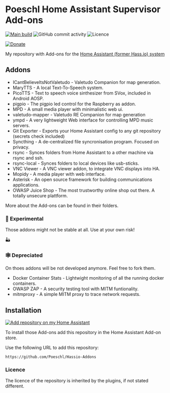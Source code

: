 # Poeschl Home Assistant Supervisor Add-ons

[![Main build][build-badge]][build-url]
![GitHub commit activity][commit-badge]
![Licence][licence-badge]

[![Donate][donation-badge]][donation-url]

My repository with Add-ons for the [Home Assistant (former Hass.io) system](https://www.home-assistant.io/hassio/)

## Addons

* ICantBelieveItsNotValetudo - Valetudo Companion for map generation.
* MaryTTS - A local Text-To-Speech system.
* PicoTTS - Text to speech voice sinthesizer from SVox, included in Android AOSP.
* pigpio - The pigpio led control for the Raspberry as addon.
* MPD - A small media player with minimalistic web ui.
* valetudo-mapper - Valetudo RE Companion for map generation
* ympd - A very lightweight Web interface for controlling MPD music servers.
* Git Exporter - Exports your Home Assistant config to any git repository (secrets check included)
* Syncthing - A de-centralized file syncronisation program. Focused on privacy.
* rsync - Synces folders from Home Assistant to a other machine via rsync and ssh.
* rsync-local - Synces folders to local devices like usb-sticks.
* VNC Viewer - A VNC viewer addon, to integrate VNC displays into HA.
* Mopidy - A media player with web interface.
* Asterisk - An open source framework for building communications applications.
* OWASP Juice Shop - The most trustworthy online shop out there. A totally unsecure plattform.

More about the Add-ons can be found in their folders.


### 🧪 Experimental

Those addons might not be stable at all. Use at your own risk!

🏜️

### 🕸️ Depreciated

On thoes addons will be not developed anymore. Feel free to fork them.

* Docker Container Stats - Lightwight monitoring of all the running docker containers.
* OWASP ZAP - A security testing tool with MITM funtionality.
* mitmproxy - A simple MITM proxy to trace network requests.

## Installation

[![Add repository on my Home Assistant][repository-badge]][repository-url]

To install those Add-ons add this repository in the Home Assistant Add-on store.

Use the following URL to add this repository:

`https://github.com/Poeschl/Hassio-Addons`

### Licence

The licence of the repository is inherited by the plugins, if not stated different.

[build-badge]: https://img.shields.io/github/workflow/status/Poeschl/Hassio-Addons/Deploy%20addons?style=for-the-badge
[build-url]: https://github.com/Poeschl/Hassio-Addons/actions?query=workflow%3A%22Deploy+addons%22
[commit-badge]: https://img.shields.io/github/commit-activity/m/Poeschl/Hassio-Addons?style=for-the-badge
[licence-badge]: https://img.shields.io/github/license/Poeschl/Hassio-Addons?style=for-the-badge
[donation-badge]: https://img.shields.io/badge/Buy%20me%20a%20coffee-%23d32f2f?logo=buy-me-a-coffee&style=for-the-badge&logoColor=white
[donation-url]: https://www.buymeacoffee.com/Poeschl
[repository-badge]: https://img.shields.io/badge/Add%20repository%20to%20my-Home%20Assistant-41BDF5?logo=home-assistant&style=for-the-badge
[repository-url]: https://my.home-assistant.io/redirect/supervisor_add_addon_repository/?repository_url=https%3A%2F%2Fgithub.com%2FPoeschl%2FHassio-Addons
